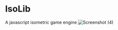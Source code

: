 # IsoLib
A javascript isometric game engine
![Screenshot (4)](https://user-images.githubusercontent.com/80480751/225288591-50e48fdc-5d21-43e0-a111-cb8b401af1aa.png)
